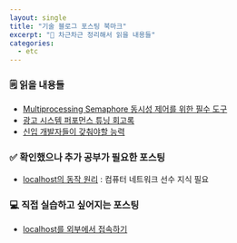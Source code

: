 ```yaml
---
layout: single
title: "기술 블로그 포스팅 북마크"
excerpt: "📝 차근차근 정리해서 읽을 내용들"
categories:
  - etc
---
```

### 🗒️ 읽을 내용들 
* [Multiprocessing Semaphore 동시성 제어를 위한 필수 도구](https://techchallengearena.substack.com/p/locking-deep-dive-1?trk=feed_main-feed-card_feed-article-content)
* [광고 시스템 퍼포먼스 튜닝 회고록](https://techblog.yogiyo.co.kr/%EA%B4%91%EA%B3%A0-%EC%8B%9C%EC%8A%A4%ED%85%9C-%ED%8D%BC%ED%8F%AC%EB%A8%BC%EC%8A%A4-%ED%8A%9C%EB%8B%9D-%ED%9A%8C%EA%B3%A0%EB%A1%9D-a658e40842d6)
* [신입 개발자들이 갖춰야할 능력](https://youngban.tistory.com/5)
  
  
### ✅ 확인했으나 추가 공부가 필요한 포스팅
* [localhost의 동작 원리](https://velog.io/@480/localhost-%EC%9D%98-%EB%8F%99%EC%9E%91-%EC%9B%90%EB%A6%AC) : 컴퓨터 네트워크 선수 지식 필요
  

### 💻 직접 실습하고 싶어지는 포스팅
* [localhost를 외부에서 접속하기](https://velog.io/@480/localhost-%EB%A5%BC-%EC%99%B8%EB%B6%80%EC%97%90%EC%84%9C-%EC%A0%91%EC%86%8D%ED%95%98%EA%B8%B0?trk=feed_main-feed-card_feed-article-content)
